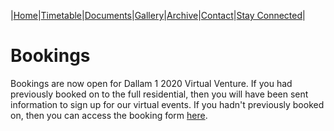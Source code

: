 |[Home](https://dallam1.github.io/)|[Timetable](https://dallam1.github.io/timetable)|[Documents](https://dallam1.github.io/documents)|[Gallery](https://dallam1.github.io/gallery)|[Archive](https://dallam1.github.io/archive)|[Contact](https://dallam1.github.io/contact)|[Stay Connected](https://dallam1.github.io/stayconnected)|

# Bookings

Bookings are now open for Dallam 1 2020 Virtual Venture. If you had previously booked on to the full residential, then you will have been sent information to sign up for our virtual events. If you hadn't previously booked on, then you can access the booking form [here]().
